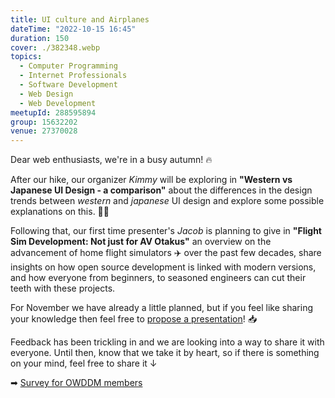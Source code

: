 ```yaml
---
title: UI culture and Airplanes
dateTime: "2022-10-15 16:45"
duration: 150
cover: ./382348.webp
topics:
  - Computer Programming
  - Internet Professionals
  - Software Development
  - Web Design
  - Web Development
meetupId: 288595894
group: 15632202
venue: 27370028
---
```


Dear web enthusiasts, we're in a busy autumn! 🔥

After our hike, our organizer _Kimmy_ will be exploring in **"Western vs Japanese UI Design - a comparison"** about the differences in the design trends between _western_ and _japanese_ UI design and explore some possible explanations on this. 👩‍🎨

Following that, our first time presenter's _Jacob_ is planning to give in **"Flight Sim Development: Not just for AV Otakus"** an overview on the advancement of home flight simulators ✈️ over the past few decades, share insights on how open source development is linked with modern versions, and how everyone from beginners, to seasoned engineers can cut their teeth with these projects.

For November we have already a little planned, but if you feel like sharing your knowledge then feel free to [propose a presentation](https://forms.gle/umcRKdEy9SekLQL68)! 📥

Feedback has been trickling in and we are looking into a way to share it with everyone. Until then, know that we take it by heart, so if there is something on your mind, feel free to share it ↓

➡︎ [Survey for OWDDM members](https://docs.google.com/forms/d/e/1FAIpQLSfzo6DecghqIfir5O-2eiuQXPf81j97XcOCVEr6eJgUSEGeMw/viewform)
